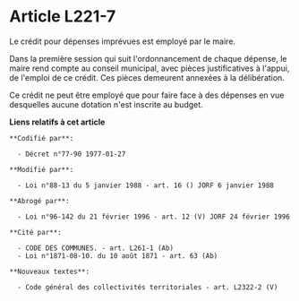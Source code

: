 # Article L221-7

Le crédit pour dépenses imprévues est employé par le maire.

Dans la première session qui suit l'ordonnancement de chaque dépense, le maire rend compte au conseil municipal, avec pièces
justificatives à l'appui, de l'emploi de ce crédit. Ces pièces demeurent annexées à la délibération.

Ce crédit ne peut être employé que pour faire face à des dépenses en vue desquelles aucune dotation n'est inscrite au budget.

**Liens relatifs à cet article**

	**Codifié par**:

	  - Décret n°77-90 1977-01-27

	**Modifié par**:

	  - Loi n°88-13 du 5 janvier 1988 - art. 16 () JORF 6 janvier 1988

	**Abrogé par**:

	  - Loi n°96-142 du 21 février 1996 - art. 12 (V) JORF 24 février 1996

	**Cité par**:

	  - CODE DES COMMUNES. - art. L261-1 (Ab)
	  - Loi n°1871-08-10. du 10 août 1871 - art. 63 (Ab)

	**Nouveaux textes**:

	  - Code général des collectivités territoriales - art. L2322-2 (V)
